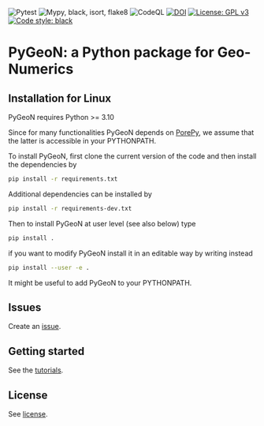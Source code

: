 ![Pytest](https://github.com/compgeo-mox/pygeon/actions/workflows/run-pytest.yml/badge.svg)
![Mypy, black, isort, flake8](https://github.com/compgeo-mox/pygeon/actions/workflows/run-static-checks.yml/badge.svg)
![CodeQL](https://github.com/compgeo-mox/pygeon/workflows/CodeQL/badge.svg)
[![DOI](https://zenodo.org/badge/455087135.svg)](https://zenodo.org/badge/latestdoi/455087135)
[![License: GPL v3](https://img.shields.io/badge/License-GPL%20v3-blue.svg)](https://www.gnu.org/licenses/gpl-3.0)
<a href="https://github.com/psf/black"><img alt="Code style: black" src="https://img.shields.io/badge/code%20style-black-000000.svg"></a>

# PyGeoN: a Python package for Geo-Numerics

## Installation for Linux

PyGeoN requires Python >= 3.10

Since for many functionalities PyGeoN depends on [PorePy](https://github.com/pmgbergen/porepy), we assume that the latter is accessible in your PYTHONPATH.

To install PyGeoN, first clone the current version of the code and then install the dependencies by
```bash
pip install -r requirements.txt

```
Additional dependencies can be installed by
```bash
pip install -r requirements-dev.txt

```
Then to install PyGeoN at user level (see also below) type
```bash
pip install .
```
if you want to modify PyGeoN install it in an editable way by writing instead
```bash
pip install --user -e .
```
It might be useful to add PyGeoN to your PYTHONPATH.

## Issues
Create an [issue](https://github.com/compgeo-mox/pygeon/issues).

## Getting started
See the [tutorials](https://github.com/compgeo-mox/pygeon/tree/main/tutorials).

## License
See [license](./LICENSE.md).

